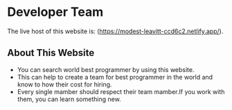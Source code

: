 # Developer Team 

The live host of this website is: (https://modest-leavitt-ccd6c2.netlify.app/).

## About This Website

* You can search world best programmer by using this website.
* This can help to create a team for best programmer in the world and know to how their cost for hiring.
* Every single mamber should respect their team mamber.If you work with them, you can learn something new.


